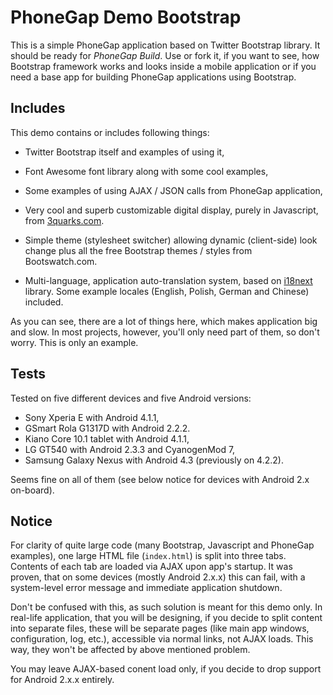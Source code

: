 PhoneGap Demo Bootstrap
=======================
This is a simple PhoneGap application based on Twitter Bootstrap library. It should be ready for _PhoneGap Build_. Use or fork it, if you want to see, how Bootstrap framework works and looks inside a mobile application or if you need a base app for building PhoneGap applications using Bootstrap.


Includes
--------
This demo contains or includes following things:

* Twitter Bootstrap itself and examples of using it,

* Font Awesome font library along with some cool examples,

* Some examples of using AJAX / JSON calls from PhoneGap application,

* Very cool and superb customizable digital display, purely in Javascript, from [3quarks.com](http://www.3quarks.com/en/SegmentDisplay/index.html).

* Simple theme (stylesheet switcher) allowing dynamic (client-side) look change plus all the free Bootstrap themes / styles from Bootswatch.com.

* Multi-language, application auto-translation system, based on [i18next](http://i18next.com/) library. Some example locales (English, Polish, German and Chinese) included.

As you can see, there are a lot of things here, which makes application big and slow. In most projects, however, you'll only need part of them, so don't worry. This is only an example.


Tests
-----
Tested on five different devices and five Android versions:

- Sony Xperia E with Android 4.1.1,
- GSmart Rola G1317D with Android 2.2.2.
- Kiano Core 10.1 tablet with Android 4.1.1,
- LG GT540 with Android 2.3.3 and CyanogenMod 7,
- Samsung Galaxy Nexus with Android 4.3 (previously on 4.2.2).

Seems fine on all of them (see below notice for devices with Android 2.x on-board).


Notice
------
For clarity of quite large code (many Bootstrap, Javascript and PhoneGap examples), one large HTML file (`index.html`) is split into three tabs. Contents of each tab are loaded via AJAX upon app's startup. It was proven, that on some devices (mostly Android 2.x.x) this can fail, with a system-level error message and immediate application shutdown.

Don't be confused with this, as such solution is meant for this demo only. In real-life application, that you will be designing, if you decide to split content into separate files, these will be separate pages (like main app windows, configuration, log, etc.), accessible via normal links, not AJAX loads. This way, they won't be affected by above mentioned problem.

You may leave AJAX-based conent load only, if you decide to drop support for Android 2.x.x entirely.